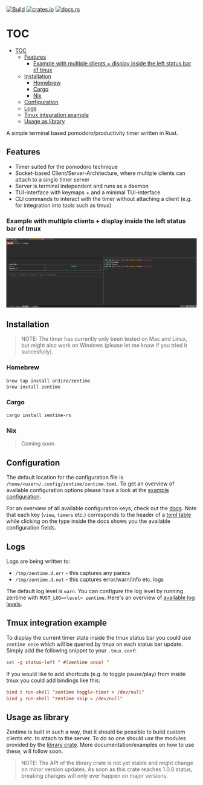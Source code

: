 [<img alt="Build" src="https://img.shields.io/github/actions/workflow/status/on3iro/zentime-rs/release.yaml?style=for-the-badge" height="20">](https://github.com/on3iro/zentime-rs/actions/workflows/release.yaml)
[<img alt="crates.io" src="https://img.shields.io/crates/v/zentime-rs.svg?style=for-the-badge&color=fc8d62&logo=rust" height="20">](https://crates.io/crates/zentime-rs)
[<img alt="docs.rs" src="https://img.shields.io/docsrs/zentime-rs/latest?style=for-the-badge&logo=docs.rs" height="20">](https://docs.rs/zentime-rs/latest/zentime_rs/)



# TOC

- [TOC](#toc)
    - [Features](#features)
        - [Example with multiple clients + display inside the left status bar of tmux](#example-with-multiple-clients--display-inside-the-left-status-bar-of-tmux)
    - [Installation](#installation)
        - [Homebrew](#homebrew)
        - [Cargo](#cargo)
        - [Nix](#nix)
    - [Configuration](#configuration)
    - [Logs](#logs)
    - [Tmux integration example](#tmux-integration-example)
    - [Usage as library](#usage-as-library)

A simple terminal based pomodoro/productivity timer written in Rust.

## Features

* Timer suited for the pomodoro technique
* Socket-based Client/Server-Architecture, where multiple clients can attach to a single timer server
* Server is terminal independent and runs as a daemon
* TUI-interface with keymaps + and a minimal TUI-interface
* CLI commands to interact with the timer without attaching a client (e.g. for integration into tools such as tmux)

### Example with multiple clients + display inside the left status bar of tmux

![](./assets/zentime-screenshot.png)

## Installation

> NOTE: The timer has currently only been tested on Mac and Linux, but might also work on Windows (please let me know if you tried it succesfully).

### Homebrew

```
brew tap install on3iro/zentime
brew install zentime
```

### Cargo

```
cargo install zentime-rs
```

### Nix

> Coming soon

## Configuration

The default location for the configuration file is `/home/<user>/.config/zentime/zentime.toml`.
To get an overview of available configuration options please have a look at the [example configuration](./zentime.example.toml).

For an overview of all available configuration keys, check out the [docs](https://docs.rs/zentime-rs/latest/zentime_rs/config/struct.Config.html).
Note that each key (`view`, `timers` etc.) corresponds to the header of a [toml table](https://toml.io/en/v1.0.0#table) while
clicking on the type inside the docs shows you the available configuration fields.

## Logs

Logs are being written to:

* `/tmp/zentime.d.err` - this captures any panics
* `/tmp/zentime.d.out` - this captures error/warn/info etc. logs

The default log level is `warn`.
You can configure the log level by running zentime with `RUST_LOG=<level> zentime`.
Here's an overview of [available log levels](https://docs.rs/log/0.4.17/log/enum.Level.html).

## Tmux integration example

To display the current timer state inside the tmux status bar you could use `zentime once` which will be queried by tmux on each status bar update.
Simply add the following snippet to your `.tmux.conf`:

```conf
set -g status-left " #(zentime once) "
```

If you would like to add shortcuts (e.g. to toggle pause/play) from inside tmux you could add bindings like this:

```conf
bind t run-shell "zentime toggle-timer > /dev/null"
bind y run-shell "zentime skip > /dev/null"
```

## Usage as library

Zentime is built in such a way, that it should be possible to build custom clients etc. to attach to the server.
To do so one should use the modules provided by the [library crate](https://docs.rs/zentime-rs/latest/zentime_rs).
More documentation/examples on how to use these, will follow soon.

> NOTE: The API of the library crate is not yet stable and might change on minor version updates.
> As soon as this crate reaches 1.0.0 status, breaking changes will only ever happen on major versions.
